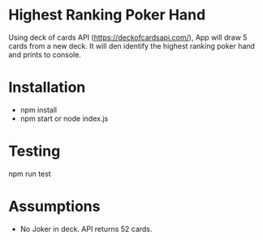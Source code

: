 # Highest Ranking Poker Hand

Using deck of cards API (https://deckofcardsapi.com/), App will draw 5 cards from a new deck.  It will den identify the highest ranking poker hand and prints to console. 

# Installation
- npm install
- npm start or node index.js

# Testing
npm run test

# Assumptions
- No Joker in deck. API returns 52 cards. 